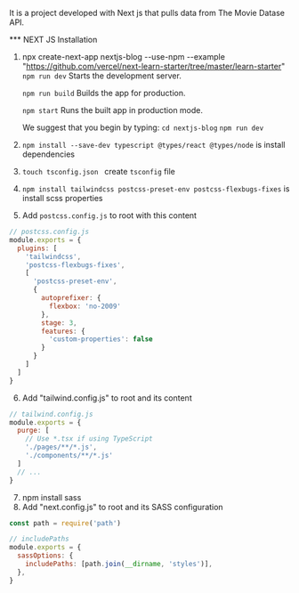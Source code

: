 It is a project developed with Next js that pulls data from The Movie Datase API.

*** NEXT JS Installation
1. npx create-next-app nextjs-blog --use-npm --example "https://github.com/vercel/next-learn-starter/tree/master/learn-starter"
    `npm run dev`
    Starts the development server.

    `npm run build`
    Builds the app for production.

    `npm start`
    Runs the built app in production mode.

    We suggest that you begin by typing:
    `cd nextjs-blog`
    `npm run dev`
    
2. `npm install --save-dev typescript @types/react @types/node` is install dependencies
3. `touch tsconfig.json ` create `tsconfig` file
4. `npm install tailwindcss postcss-preset-env postcss-flexbugs-fixes` is install scss properties
5. Add `postcss.config.js` to root with this content
```js
// postcss.config.js
module.exports = {
  plugins: [
    'tailwindcss',
    'postcss-flexbugs-fixes',
    [
      'postcss-preset-env',
      {
        autoprefixer: {
          flexbox: 'no-2009'
        },
        stage: 3,
        features: {
          'custom-properties': false
        }
      }
    ]
  ]
}
```
6. Add "tailwind.config.js" to root and its content
```js
// tailwind.config.js
module.exports = {
  purge: [
    // Use *.tsx if using TypeScript
    './pages/**/*.js',
    './components/**/*.js'
  ]
  // ...
}
```
7. npm install sass
8. Add "next.config.js" to root and its SASS configuration
```js
const path = require('path')

// includePaths
module.exports = {
  sassOptions: {
    includePaths: [path.join(__dirname, 'styles')],
  },
}
```
